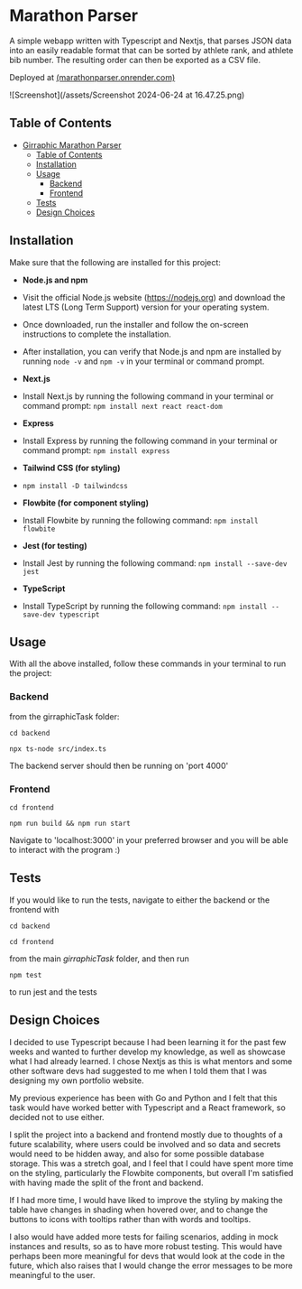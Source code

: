 # Marathon Parser

A simple webapp written with Typescript and Nextjs, that parses JSON data into an easily readable format that can be sorted by athlete rank, and athlete bib number.
The resulting order can then be exported as a CSV file.

Deployed at [(marathonparser.onrender.com) ](https://marathonparser.onrender.com/)

![Screenshot](/assets/Screenshot 2024-06-24 at 16.47.25.png)

## Table of Contents

- [Girraphic Marathon Parser](#girraphic-marathon-parser)
  - [Table of Contents](#table-of-contents)
  - [Installation](#installation)
  - [Usage](#usage)
    - [Backend](#backend)
    - [Frontend](#frontend)
  - [Tests](#tests)
  - [Design Choices](#design-choices)

## Installation

Make sure that the following are installed for this project:

- **Node.js and npm**
- Visit the official Node.js website (https://nodejs.org) and download the latest LTS (Long Term Support) version for your operating system.
- Once downloaded, run the installer and follow the on-screen instructions to complete the installation.
- After installation, you can verify that Node.js and npm are installed by running `node -v` and `npm -v` in your terminal or command prompt.

- **Next.js**
- Install Next.js by running the following command in your terminal or command prompt: `npm install next react react-dom`

- **Express**
- Install Express by running the following command in your terminal or command prompt: `npm install express`

- **Tailwind CSS (for styling)**
- `npm install -D tailwindcss`

- **Flowbite (for component styling)**
- Install Flowbite by running the following command: `npm install flowbite`

- **Jest (for testing)**
- Install Jest by running the following command: `npm install --save-dev jest`

- **TypeScript**
- Install TypeScript by running the following command: `npm install --save-dev typescript`

## Usage

With all the above installed, follow these commands in your terminal to run the project:

### Backend

from the girraphicTask folder:

`cd backend`

`npx ts-node src/index.ts`

The backend server should then be running on 'port 4000'

### Frontend

`cd frontend`

`npm run build && npm run start`

Navigate to 'localhost:3000' in your preferred browser and you will be able to interact with the program :)

## Tests

If you would like to run the tests, navigate to either the backend or the frontend with

`cd backend`

`cd frontend`

from the main _girraphicTask_ folder, and then run

`npm test`

to run jest and the tests

## Design Choices

I decided to use Typescript because I had been learning it for the past few weeks and wanted to further develop my knowledge, as well as showcase what I had already learned. I chose Nextjs as this is what mentors and some other software devs had suggested to me when I told them that I was designing my own portfolio website.

My previous experience has been with Go and Python and I felt that this task would have worked better with Typescript and a React framework, so decided not to use either.

I split the project into a backend and frontend mostly due to thoughts of a future scalability, where users could be involved and so data and secrets would need to be hidden away, and also for some possible database storage. This was a stretch goal, and I feel that I could have spent more time on the styling, particularly the Flowbite components, but overall I'm satisfied with having made the split of the front and backend.

If I had more time, I would have liked to improve the styling by making the table have changes in shading when hovered over, and to change the buttons to icons with tooltips rather than with words and tooltips.

I also would have added more tests for failing scenarios, adding in mock instances and results, so as to have more robust testing. This would have perhaps been more meaningful for devs that would look at the code in the future, which also raises that I would change the error messages to be more meaningful to the user.
